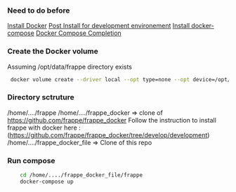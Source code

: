 
### Need to do before

[Install Docker](https://docs.docker.com/engine/install/ubuntu/)
[Post Install for development environement](https://docs.docker.com/engine/install/linux-postinstall/)
[Install docker-compose](https://docs.docker.com/compose/install/)
[Docker Compose Completion](https://docs.docker.com/compose/completion/)


### Create the Docker volume

Assuming /opt/data/frappe directory exists 
```sh
 docker volume create --driver local --opt type=none --opt device=/opt/data/frappe --opt o=bind frappe-mariadb-vol
```

### Directory sctruture

/home/..../frappe
/home/..../frappe_docker => clone of https://github.com/frappe/frappe_docker
Follow the instruction to install frappe with docker here : (https://github.com/frappe/frappe_docker/tree/develop/development) 
/home/..../frappe_docker_file => Clone of this repo

### Run compose
```sh
    cd /home/..../frappe_docker_file/frappe
    docker-compose up
```
